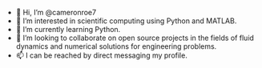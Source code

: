 - 👋 Hi, I’m @cameronroe7
- 👀 I’m interested in scientific computing using Python and MATLAB.
- 🌱 I’m currently learning Python.
- 💞️ I’m looking to collaborate on open source projects in the fields of fluid dynamics and numerical solutions for engineering problems.
- 📫 I can be reached by direct messaging my profile.

<!---
cameronroe7/cameronroe7 is a ✨ special ✨ repository because its `README.md` (this file) appears on your GitHub profile.
You can click the Preview link to take a look at your changes.
--->
